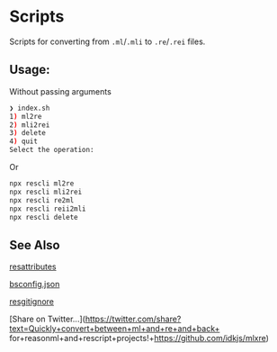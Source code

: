 # Scripts

Scripts for converting from `.ml`/`.mli` to `.re`/`.rei` files.


## Usage:

Without passing arguments
```bash
❯ index.sh
1) ml2re
2) mli2rei
3) delete
4) quit
Select the operation: 
```

Or

```sh
npx rescli ml2re
npx rescli mli2rei
npx rescli re2ml
npx rescli reii2mli
npx rescli delete
```

## See Also

[resattributes](https://github.com/idkjs/resattributes)

[bsconfig.json](https://github.com/idkjs/bsconfig.json)

[resgitignore](https://github.com/idkjs/resgitignore)


[Share on Twitter...](https://twitter.com/share?text=Quickly+convert+between+ml+and+re+and+back+ for+reasonml+and+rescript+projects!+https://github.com/idkjs/mlxre)
